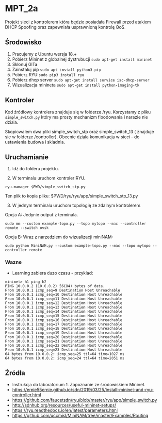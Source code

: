# MPT_2a
Projekt sieci z kontrolerem która będzie posiadała Firewall przed atakiem DHCP Spoofing oraz zapewniała usprawnioną kontrolę QoS.

## Środowisko 

1. Pracujemy z Ubuntu wersja 18.+
1. Pobierz Mininet z globalnej dystrubucji ```sudo apt-get install mininet```
1. Sklonuj GITa
1. Zainstaluj pip ```sudo apt install python3-pip```
1. Pobierz RYU ```sudo pip3 install ryu```
1. Pobierz dhcp server ```sudo apt-get install service isc-dhcp-server ```
1. Wizualizacja minineta ```sudo apt-get install python-imaging-tk```

## Kontroler

Kod źródłowy kontrolera znajduje się w folderze /ryu.
Korzystamy z pliku ```simple_switch.py``` który ma prosty mechanizm floodowania i narazie nie dziala.

Skopiowalem dwa pliki simple_switch_stp oraz simple_switch_13 ( znajduje sie w folderze /controller).
Obecnie dziala komunikacja w sieci - do ustawienia budowa i skladnia.

## Uruchamianie
1. Idź do folderu projektu.

2. W terminalu uruchom kontroler RYU.

```
ryu-manager $PWD/simple_switch_stp.py
```

Ten plik to kopia pliku:
$PWD/ryu/ryu/app/simple_switch_stp_13.py

3. W jednym terminalu uruchom topologię ze zdalnym kontrolerem.

Opcja A: Jedynie output z terminala.
```
sudo mn --custom example-topo.py --topo mytopo --mac --controller remote --switch ovsk
```

Opcja B: Wraz z narzedziem do wizualizacji miniNAM:
```
sudo python MiniNAM.py --custom example-topo.py --mac --topo mytopo --controller remote
```

### Wazne

* Learning zabiera duzo czasu - przyklad:
```
mininet> h1 ping h2
PING 10.0.0.2 (10.0.0.2) 56(84) bytes of data.
From 10.0.0.1 icmp_seq=9 Destination Host Unreachable
From 10.0.0.1 icmp_seq=10 Destination Host Unreachable
From 10.0.0.1 icmp_seq=11 Destination Host Unreachable
From 10.0.0.1 icmp_seq=12 Destination Host Unreachable
From 10.0.0.1 icmp_seq=13 Destination Host Unreachable
From 10.0.0.1 icmp_seq=14 Destination Host Unreachable
From 10.0.0.1 icmp_seq=15 Destination Host Unreachable
From 10.0.0.1 icmp_seq=16 Destination Host Unreachable
From 10.0.0.1 icmp_seq=17 Destination Host Unreachable
From 10.0.0.1 icmp_seq=18 Destination Host Unreachable
From 10.0.0.1 icmp_seq=19 Destination Host Unreachable
From 10.0.0.1 icmp_seq=20 Destination Host Unreachable
From 10.0.0.1 icmp_seq=21 Destination Host Unreachable
From 10.0.0.1 icmp_seq=22 Destination Host Unreachable
From 10.0.0.1 icmp_seq=23 Destination Host Unreachable
64 bytes from 10.0.0.2: icmp_seq=25 ttl=64 time=1027 ms
64 bytes from 10.0.0.2: icmp_seq=24 ttl=64 time=2051 ms
```
## Żródła
- Instrukcja do laboratorium 1. Zapoznanie ze środowiskiem Mininet.
- https://ernie55ernie.github.io/sdn/2019/03/25/install-mininet-and-ryu-controller.html
- https://github.com/faucetsdn/ryu/blob/master/ryu/app/simple_switch.py
- http://sdnhub.org/resources/useful-mininet-setups/
- https://ryu.readthedocs.io/en/latest/parameters.html
- https://github.com/uccmisl/MiniNAM/tree/master/Examples/Routing
